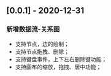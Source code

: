
## [0.0.1] - 2020-12-31

### 新增数据流-关系图
- 支持节点，边的绘制；
- 支持节点拖拽、删除；
- 支持键盘事件，上下左右删除键功能；
- 支持画布的缩放，拖拽、居中功能；
